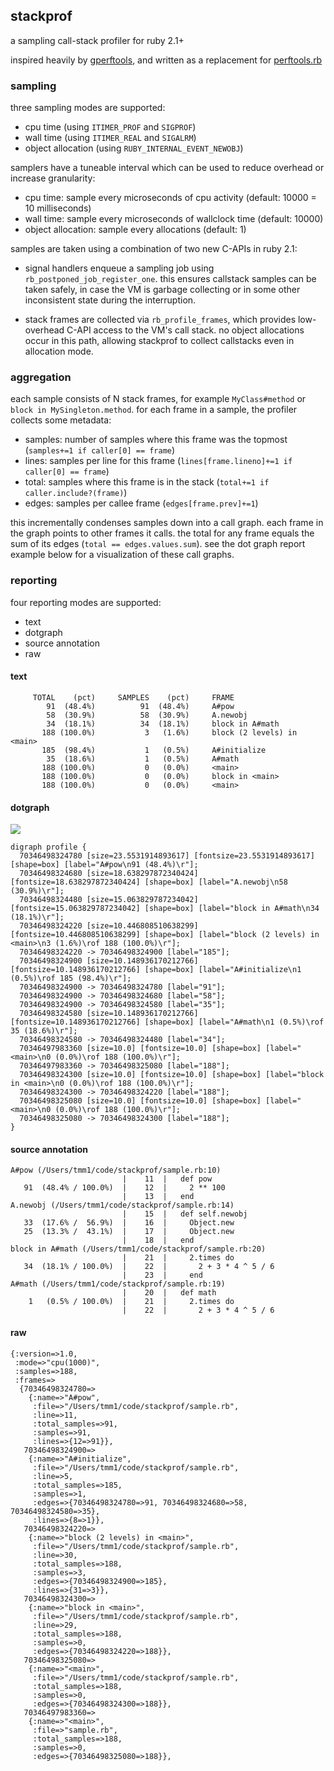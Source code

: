 ## stackprof

a sampling call-stack profiler for ruby 2.1+

inspired heavily by [gperftools](https://code.google.com/p/gperftools/),
and written as a replacement for [perftools.rb](https://github.com/tmm1/perftools.rb)

### sampling

three sampling modes are supported:

  - cpu time (using `ITIMER_PROF` and `SIGPROF`)
  - wall time (using `ITIMER_REAL` and `SIGALRM`)
  - object allocation (using `RUBY_INTERNAL_EVENT_NEWOBJ`)

samplers have a tuneable interval which can be used to reduce overhead or increase granularity:

  - cpu time: sample every <interval> microseconds of cpu activity (default: 10000 = 10 milliseconds)
  - wall time: sample every <interval> microseconds of wallclock time (default: 10000)
  - object allocation: sample every <interval> allocations (default: 1)

samples are taken using a combination of two new C-APIs in ruby 2.1:

  - signal handlers enqueue a sampling job using `rb_postponed_job_register_one`.
    this ensures callstack samples can be taken safely, in case the VM is garbage collecting
    or in some other inconsistent state during the interruption.

  - stack frames are collected via `rb_profile_frames`, which provides low-overhead C-API access
    to the VM's call stack. no object allocations occur in this path, allowing stackprof to collect
    callstacks even in allocation mode.

### aggregation

each sample consists of N stack frames, for example `MyClass#method` or `block in MySingleton.method`.
for each frame in a sample, the profiler collects some metadata:

  - samples: number of samples where this frame was the topmost (`samples+=1 if caller[0] == frame`)
  - lines: samples per line for this frame                      (`lines[frame.lineno]+=1 if caller[0] == frame`)
  - total: samples where this frame is in the stack             (`total+=1 if caller.include?(frame)`)
  - edges: samples per callee frame                             (`edges[frame.prev]+=1`)

this incrementally condenses samples down into a call graph. each frame in the graph points to other frames it calls.
the total for any frame equals the sum of its edges (`total == edges.values.sum`).
see the dot graph report example below for a visualization of these call graphs.

### reporting

four reporting modes are supported:
  - text
  - dotgraph
  - source annotation
  - raw

#### text

```
     TOTAL    (pct)     SAMPLES    (pct)     FRAME
        91  (48.4%)          91  (48.4%)     A#pow
        58  (30.9%)          58  (30.9%)     A.newobj
        34  (18.1%)          34  (18.1%)     block in A#math
       188 (100.0%)           3   (1.6%)     block (2 levels) in <main>
       185  (98.4%)           1   (0.5%)     A#initialize
        35  (18.6%)           1   (0.5%)     A#math
       188 (100.0%)           0   (0.0%)     <main>
       188 (100.0%)           0   (0.0%)     block in <main>
       188 (100.0%)           0   (0.0%)     <main>
```

#### dotgraph

![](http://cl.ly/image/2f351W161c1c/content)

```
digraph profile {
  70346498324780 [size=23.5531914893617] [fontsize=23.5531914893617] [shape=box] [label="A#pow\n91 (48.4%)\r"];
  70346498324680 [size=18.638297872340424] [fontsize=18.638297872340424] [shape=box] [label="A.newobj\n58 (30.9%)\r"];
  70346498324480 [size=15.063829787234042] [fontsize=15.063829787234042] [shape=box] [label="block in A#math\n34 (18.1%)\r"];
  70346498324220 [size=10.446808510638299] [fontsize=10.446808510638299] [shape=box] [label="block (2 levels) in <main>\n3 (1.6%)\rof 188 (100.0%)\r"];
  70346498324220 -> 70346498324900 [label="185"];
  70346498324900 [size=10.148936170212766] [fontsize=10.148936170212766] [shape=box] [label="A#initialize\n1 (0.5%)\rof 185 (98.4%)\r"];
  70346498324900 -> 70346498324780 [label="91"];
  70346498324900 -> 70346498324680 [label="58"];
  70346498324900 -> 70346498324580 [label="35"];
  70346498324580 [size=10.148936170212766] [fontsize=10.148936170212766] [shape=box] [label="A#math\n1 (0.5%)\rof 35 (18.6%)\r"];
  70346498324580 -> 70346498324480 [label="34"];
  70346497983360 [size=10.0] [fontsize=10.0] [shape=box] [label="<main>\n0 (0.0%)\rof 188 (100.0%)\r"];
  70346497983360 -> 70346498325080 [label="188"];
  70346498324300 [size=10.0] [fontsize=10.0] [shape=box] [label="block in <main>\n0 (0.0%)\rof 188 (100.0%)\r"];
  70346498324300 -> 70346498324220 [label="188"];
  70346498325080 [size=10.0] [fontsize=10.0] [shape=box] [label="<main>\n0 (0.0%)\rof 188 (100.0%)\r"];
  70346498325080 -> 70346498324300 [label="188"];
}
```

#### source annotation

```
A#pow (/Users/tmm1/code/stackprof/sample.rb:10)
                         |    11  |   def pow
   91  (48.4% / 100.0%)  |    12  |     2 ** 100
                         |    13  |   end
A.newobj (/Users/tmm1/code/stackprof/sample.rb:14)
                         |    15  |   def self.newobj
   33  (17.6% /  56.9%)  |    16  |     Object.new
   25  (13.3% /  43.1%)  |    17  |     Object.new
                         |    18  |   end
block in A#math (/Users/tmm1/code/stackprof/sample.rb:20)
                         |    21  |     2.times do
   34  (18.1% / 100.0%)  |    22  |       2 + 3 * 4 ^ 5 / 6
                         |    23  |     end
A#math (/Users/tmm1/code/stackprof/sample.rb:19)
                         |    20  |   def math
    1   (0.5% / 100.0%)  |    21  |     2.times do
                         |    22  |       2 + 3 * 4 ^ 5 / 6
```

#### raw

```
{:version=>1.0,
 :mode=>"cpu(1000)",
 :samples=>188,
 :frames=>
  {70346498324780=>
    {:name=>"A#pow",
     :file=>"/Users/tmm1/code/stackprof/sample.rb",
     :line=>11,
     :total_samples=>91,
     :samples=>91,
     :lines=>{12=>91}},
   70346498324900=>
    {:name=>"A#initialize",
     :file=>"/Users/tmm1/code/stackprof/sample.rb",
     :line=>5,
     :total_samples=>185,
     :samples=>1,
     :edges=>{70346498324780=>91, 70346498324680=>58, 70346498324580=>35},
     :lines=>{8=>1}},
   70346498324220=>
    {:name=>"block (2 levels) in <main>",
     :file=>"/Users/tmm1/code/stackprof/sample.rb",
     :line=>30,
     :total_samples=>188,
     :samples=>3,
     :edges=>{70346498324900=>185},
     :lines=>{31=>3}},
   70346498324300=>
    {:name=>"block in <main>",
     :file=>"/Users/tmm1/code/stackprof/sample.rb",
     :line=>29,
     :total_samples=>188,
     :samples=>0,
     :edges=>{70346498324220=>188}},
   70346498325080=>
    {:name=>"<main>",
     :file=>"/Users/tmm1/code/stackprof/sample.rb",
     :total_samples=>188,
     :samples=>0,
     :edges=>{70346498324300=>188}},
   70346497983360=>
    {:name=>"<main>",
     :file=>"sample.rb",
     :total_samples=>188,
     :samples=>0,
     :edges=>{70346498325080=>188}},
```
